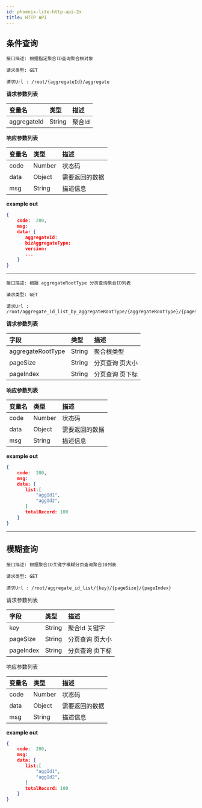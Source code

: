 ```yaml
---
id: phoenix-lite-http-api-2x
title: HTTP API
---
```


## 条件查询

```
接口描述: 根据指定聚合ID查询聚合根对象 

请求类型: GET

请求Url : /root/{aggregateId}/aggregate
```

**请求参数列表**

| 变量名        | 类型   |   描述   |
| :---------- | :----- |  :----- |
| aggregateId | String |  聚合Id |

**响应参数列表**

| 变量名        | 类型   |   描述   |
| :---------- | :----- |  :----- |
| code | Number |  状态码 |
| data | Object |  需要返回的数据 |
| msg | String |  描述信息 |

**example out**

```json
{     
    code:  200,     
    msg:     
    data: {           
       aggregateId:           
       bizAggregateType:           
       version:           
       ...
    }
}
```
---

```
接口描述: 根据 aggregateRootType 分页查询聚合ID列表  

请求类型: GET

请求Url : /root/aggregate_id_list_by_aggregateRootType/{aggregateRootType}/{pageSize}/{pageIndex}
```

**请求参数列表**

| 字段              | 类型   |  描述            |
| :---------------- | :----- |  :-------------- |
| aggregateRootType | String |  聚合根类型      |
| pageSize          | String |  分页查询 页大小 |
| pageIndex         | String |  分页查询 页下标 |

**响应参数列表**

| 变量名        | 类型   |   描述   |
| :---------- | :----- |  :----- |
| code | Number |  状态码 |
| data | Object |  需要返回的数据 |
| msg | String |  描述信息 |

**example out**

```json
{     
    code:  200,     
    msg:     
    data: {           
       list:[               
           "aggId1",               
           "aggId2",           
       ]           
       totalRecord: 100     
    }
}
```
---

## 模糊查询

```
接口描述: 根据聚合ID关键字模糊分页查询聚合ID列表 

请求类型: GET

请求Url : /root/aggregate_id_list/{key}/{pageSize}/{pageIndex}
```

请求参数列表

| 字段      | 类型   |  描述            |
| :-------- | :----- |  :-------------- |
| key       | String |  聚合Id 关键字   |
| pageSize  | String |  分页查询 页大小 |
| pageIndex | String |  分页查询 页下标 |

响应参数列表

| 变量名        | 类型   |   描述   |
| :---------- | :----- |  :----- |
| code | Number |  状态码 |
| data | Object |  需要返回的数据 |
| msg | String |  描述信息 |

**example out**

```json
{     
    code:  200,     
    msg:     
    data: {           
       list:[               
           "aggId1",               
           "aggId2",           
       ]           
       totalRecord: 100     
    }
}
```